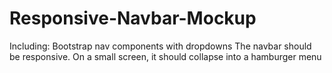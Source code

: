 # Responsive-Navbar-Mockup
Including: Bootstrap nav components with dropdowns
The navbar should be responsive. On a small screen, it should collapse into a hamburger menu

